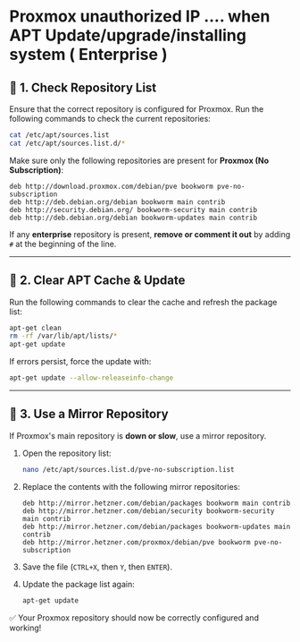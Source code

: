 
# Proxmox unauthorized IP .... when APT Update/upgrade/installing system ( Enterprise )

## 🔹 1. Check Repository List
Ensure that the correct repository is configured for Proxmox. Run the following commands to check the current repositories:

```bash
cat /etc/apt/sources.list
cat /etc/apt/sources.list.d/*
```

Make sure only the following repositories are present for **Proxmox (No Subscription)**:

```nginx
deb http://download.proxmox.com/debian/pve bookworm pve-no-subscription
deb http://deb.debian.org/debian bookworm main contrib
deb http://security.debian.org/ bookworm-security main contrib
deb http://deb.debian.org/debian bookworm-updates main contrib
```

If any **enterprise** repository is present, **remove or comment it out** by adding `#` at the beginning of the line.

---

## 🔹 2. Clear APT Cache & Update
Run the following commands to clear the cache and refresh the package list:

```bash
apt-get clean
rm -rf /var/lib/apt/lists/*
apt-get update
```

If errors persist, force the update with:

```bash
apt-get update --allow-releaseinfo-change
```

---

## 🔹 3. Use a Mirror Repository
If Proxmox's main repository is **down or slow**, use a mirror repository.

1. Open the repository list:

   ```bash
   nano /etc/apt/sources.list.d/pve-no-subscription.list
   ```

2. Replace the contents with the following mirror repositories:

   ```nginx
   deb http://mirror.hetzner.com/debian/packages bookworm main contrib
   deb http://mirror.hetzner.com/debian/security bookworm-security main contrib
   deb http://mirror.hetzner.com/debian/packages bookworm-updates main contrib
   deb http://mirror.hetzner.com/proxmox/debian/pve bookworm pve-no-subscription
   ```

3. Save the file (`CTRL+X`, then `Y`, then `ENTER`).

4. Update the package list again:

   ```bash
   apt-get update
   ```

✅ Your Proxmox repository should now be correctly configured and working!
